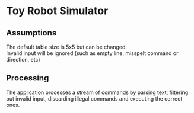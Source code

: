 Toy Robot Simulator
===================

## Assumptions
The default table size is 5x5 but can be changed.  
Invalid input will be ignored (such as empty line, misspelt command or direction, etc)

## Processing
The application processes a stream of commands by parsing text, filtering out invalid input, discarding illegal commands and executing the correct ones. 

